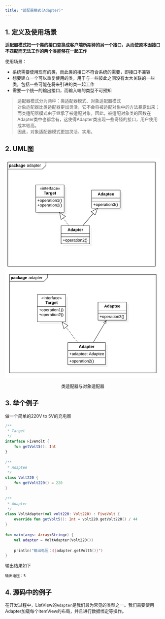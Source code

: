 ```yaml
---
title: "适配器模式(Adapter)"
---
```


## 1. 定义及使用场景

**适配器模式把一个类的接口变换成客户端所期待的另一个接口，从而使原本因接口不匹配而无法工作的两个类能够在一起工作**

使用场景：
- 系统需要使用现有的类，而此类的接口不符合系统的需要，即接口不兼容
- 想要建立一个可以重复使用的类，用于与一些彼此之间没有太大关联的一些类，包括一些可能在将来引进的类一起工作
- 需要一个统一的输出接口，而输入端的类型不可预知

> 适配器模式分为两种：类适配器模式、对象适配器模式  
> 对象适配器比类适配器更加灵活，它不会将被适配对象中的方法暴露出来；而类适配器模式由于继承了被适配对象，因此，被适配对象类的函数在Adapter类中也都含有，这使得Adapter类出现一些奇怪的接口，用户使用成本较高。  
> 因此，对象适配器模式更加灵活、实用。

## 2. UML图

![类适配器与对象适配器](/assets/images/design-pattern/class-adapter.png)  
![类适配器与对象适配器](/assets/images/design-pattern/object-adapter.png)  
<center>类适配器与对象适配器</center>

## 3. 举个例子
做一个简单的220V to 5V的充电器

```kotlin
/**
 * Target
 */
interface FiveVolt {
    fun getVolt5(): Int
}

/**
 * Adaptee
 */
class Volt220 {
    fun getVolt220() = 220
}

/**
 * Adapter
 */
class VoltAdapter(val volt220: Volt220) : FiveVolt {
    override fun getVolt5(): Int = volt220.getVolt220() / 44
}

fun main(args: Array<String>) {
    val adapter = VoltAdapter(Volt220())

    println("输出电压：${adapter.getVolt5()}")
}
```

输出结果如下
```text
输出电压：5
```

## 4. 源码中的例子

在开发过程中，ListView的`Adapter`是我们最为常见的类型之一。我们需要使用Adapter加载每个ItemView的布局，并且进行数据绑定等操作。